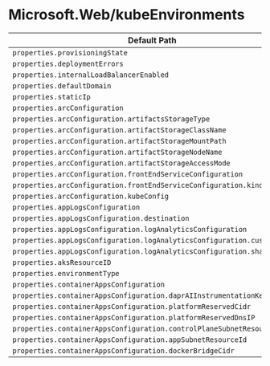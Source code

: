 # Microsoft.Web/kubeEnvironments

| Default Path | Alias |
|---|---|
| `properties.provisioningState` | `Microsoft.Web/kubeEnvironments/provisioningState` |
| `properties.deploymentErrors` | `Microsoft.Web/kubeEnvironments/deploymentErrors` |
| `properties.internalLoadBalancerEnabled` | `Microsoft.Web/kubeEnvironments/internalLoadBalancerEnabled` |
| `properties.defaultDomain` | `Microsoft.Web/kubeEnvironments/defaultDomain` |
| `properties.staticIp` | `Microsoft.Web/kubeEnvironments/staticIp` |
| `properties.arcConfiguration` | `Microsoft.Web/kubeEnvironments/arcConfiguration` |
| `properties.arcConfiguration.artifactsStorageType` | `Microsoft.Web/kubeEnvironments/arcConfiguration.artifactsStorageType` |
| `properties.arcConfiguration.artifactStorageClassName` | `Microsoft.Web/kubeEnvironments/arcConfiguration.artifactStorageClassName` |
| `properties.arcConfiguration.artifactStorageMountPath` | `Microsoft.Web/kubeEnvironments/arcConfiguration.artifactStorageMountPath` |
| `properties.arcConfiguration.artifactStorageNodeName` | `Microsoft.Web/kubeEnvironments/arcConfiguration.artifactStorageNodeName` |
| `properties.arcConfiguration.artifactStorageAccessMode` | `Microsoft.Web/kubeEnvironments/arcConfiguration.artifactStorageAccessMode` |
| `properties.arcConfiguration.frontEndServiceConfiguration` | `Microsoft.Web/kubeEnvironments/arcConfiguration.frontEndServiceConfiguration` |
| `properties.arcConfiguration.frontEndServiceConfiguration.kind` | `Microsoft.Web/kubeEnvironments/arcConfiguration.frontEndServiceConfiguration.kind` |
| `properties.arcConfiguration.kubeConfig` | `Microsoft.Web/kubeEnvironments/arcConfiguration.kubeConfig` |
| `properties.appLogsConfiguration` | `Microsoft.Web/kubeEnvironments/appLogsConfiguration` |
| `properties.appLogsConfiguration.destination` | `Microsoft.Web/kubeEnvironments/appLogsConfiguration.destination` |
| `properties.appLogsConfiguration.logAnalyticsConfiguration` | `Microsoft.Web/kubeEnvironments/appLogsConfiguration.logAnalyticsConfiguration` |
| `properties.appLogsConfiguration.logAnalyticsConfiguration.customerId` | `Microsoft.Web/kubeEnvironments/appLogsConfiguration.logAnalyticsConfiguration.customerId` |
| `properties.appLogsConfiguration.logAnalyticsConfiguration.sharedKey` | `Microsoft.Web/kubeEnvironments/appLogsConfiguration.logAnalyticsConfiguration.sharedKey` |
| `properties.aksResourceID` | `Microsoft.Web/kubeEnvironments/aksResourceID` |
| `properties.environmentType` | `Microsoft.Web/kubeEnvironments/environmentType` |
| `properties.containerAppsConfiguration` | `Microsoft.Web/kubeEnvironments/containerAppsConfiguration` |
| `properties.containerAppsConfiguration.daprAIInstrumentationKey` | `Microsoft.Web/kubeEnvironments/containerAppsConfiguration.daprAIInstrumentationKey` |
| `properties.containerAppsConfiguration.platformReservedCidr` | `Microsoft.Web/kubeEnvironments/containerAppsConfiguration.platformReservedCidr` |
| `properties.containerAppsConfiguration.platformReservedDnsIP` | `Microsoft.Web/kubeEnvironments/containerAppsConfiguration.platformReservedDnsIP` |
| `properties.containerAppsConfiguration.controlPlaneSubnetResourceId` | `Microsoft.Web/kubeEnvironments/containerAppsConfiguration.controlPlaneSubnetResourceId` |
| `properties.containerAppsConfiguration.appSubnetResourceId` | `Microsoft.Web/kubeEnvironments/containerAppsConfiguration.appSubnetResourceId` |
| `properties.containerAppsConfiguration.dockerBridgeCidr` | `Microsoft.Web/kubeEnvironments/containerAppsConfiguration.dockerBridgeCidr` |

